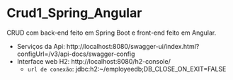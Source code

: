 # Crud1_Spring_Angular

CRUD com back-end feito em Spring Boot e front-end feito em Angular.

* Serviços da Api: http://localhost:8080/swagger-ui/index.html?configUrl=/v3/api-docs/swagger-config
* Interface web H2: http://localhost:8080/h2-console/ <br> 
     * `url de conexão`: jdbc:h2:~/employeedb;DB_CLOSE_ON_EXIT=FALSE
  
